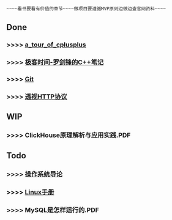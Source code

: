 ~~~~~~~~~~~~~~~~~~~~~~~~~~~~~~~~~~~~~~~~~~~~~~~~~~~~~~~~~~
~~~~看书要看有价值的章节~~~~做项目要遵循MVP原则边做边查官网资料~~~~
~~~~~~~~~~~~~~~~~~~~~~~~~~~~~~~~~~~~~~~~~~~~~~~~~~~~~~~~~~

## Done

### >>>> [a_tour_of_cplusplus](a_tour_of_cplusplus.md)

### >>>> [极客时间-罗剑锋的C++笔记](https://time.geekbang.org/column/article/231415?cid=100051801)

### >>>> [Git](https://learngitbranching.js.org/?locale=zh_CN)

### >>>> [透视HTTP协议](https://time.geekbang.org/column/article/104024)

## WIP

### >>>> ClickHouse原理解析与应用实践.PDF

## Todo

### >>>> [操作系统导论](https://weread.qq.com/web/reader/db8329d071cc7f70db8a479kc81322c012c81e728d9d180)

### >>>> [Linux手册](linux_base.md)

### >>>> MySQL是怎样运行的.PDF
